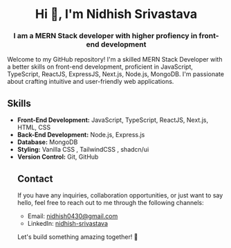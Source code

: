 
<h1 align="center">Hi 👋, I'm Nidhish Srivastava</h1>

<h3 align="center">
I am a MERN Stack developer with higher profiency in front-end development
</h3>


Welcome to my GitHub repository! I'm a skilled MERN Stack Developer with a better skills on front-end development, proficient in JavaScript, TypeScript, ReactJS, ExpressJS, Next.js, Node.js, MongoDB. I'm passionate about crafting intuitive and user-friendly web applications.

## Skills

- **Front-End Development:** JavaScript, TypeScript, ReactJS, Next.js, HTML, CSS
- **Back-End Development:** Node.js, Express.js<!--- **State Management:** Zustand, React Query-->
- **Database:** MongoDB
- **Styling:** Vanilla CSS , TailwindCSS , shadcn/ui
- **Version Control:** Git, GitHub
  <!--- **DevOps:** Docker
<!--
## Projects

Here are some notable projects that showcase my skills and expertise:

1. **Project 1:** Brief description and link to the project's repository or live demo.
2. **Project 2:** Brief description and link to the project's repository or live demo.
3. **Project 3:** Brief description and link to the project's repository or live demo.

Feel free to explore my repositories for more projects and code samples.
-->
## Contact

If you have any inquiries, collaboration opportunities, or just want to say hello, feel free to reach out to me through the following channels:

- Email: [nidhish0430@gmail.com](mailto:your-email@example.com)
- LinkedIn: [nidhish-srivastava](https://www.linkedin.com/in/nidhish-srivastava)
  <!-- Personal Website/Portfolio: [your-website.com](https://www.your-website.com)-->

Let's build something amazing together! 🚀
